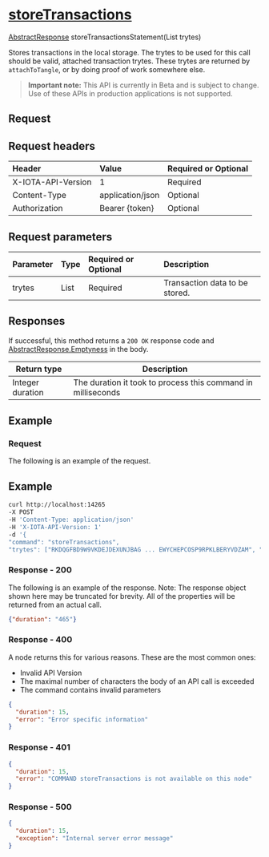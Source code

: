 
# [storeTransactions](https://github.com/iotaledger/iri/blob/master/src/main/java/com/iota/iri/service/API.java#L924)
 [AbstractResponse](https://github.com/iotaledger/iri/blob/master/src/main/java/com/iota/iri/service/dto/AbstractResponse.java) storeTransactionsStatement(List<String> trytes)

Stores transactions in the local storage. The trytes to be used for this call should be valid, attached transaction trytes. These trytes are returned by `attachToTangle`, or by doing proof of work somewhere else.

> **Important note:** This API is currently in Beta and is subject to change. Use of these APIs in production applications is not supported.

## Request

## Request headers

| Header       | Value | Required or Optional |
|:---------------|:--------|:--------|
| X-IOTA-API-Version | 1 | Required |
| Content-Type | application/json | Optional |
| Authorization  | Bearer {token} | Optional  |

## Request parameters
| Parameter       | Type | Required or Optional | Description |
|:---------------|:--------|:--------| :--------|
| trytes | List<String> | Required | Transaction data to be stored. |

## Responses

If successful, this method returns a `200 OK` response code and [AbstractResponse.Emptyness](https://github.com/iotaledger/iri/blob/master/src/main/java/com/iota/iri/service/dto/AbstractResponse/Emptyness.java) in the body.

| Return type | Description |
|--|--|
| Integer duration | The duration it took to process this command in milliseconds |

## Example  

### Request

The following is an example of the request.

 ## Example
 
 ```bash
 curl http://localhost:14265 
-X POST 
-H 'Content-Type: application/json' 
-H 'X-IOTA-API-Version: 1' 
-d '{ 
"command": "storeTransactions", 
"trytes": ["RKDQGFBD9W9VKDEJDEXUNJBAG ... EWYCHEPCOSP9RPKLBERYVDZAM", "VBOMOUQIAIGKEJWJKDXZTWVEC ... DROZAYSJLDWLMHTXEOHYV9ML9"]}'
 ```

### Response - 200

The following is an example of the response. Note: The response object shown here may be truncated for brevity. All of the properties will be returned from an actual call.

```json
{"duration": "465"}
```

### Response - 400

A node returns this for various reasons. These are the most common ones:
* Invalid API Version
* The maximal number of characters the body of an API call is exceeded
* The command contains invalid parameters

```json
{
  "duration": 15,
  "error": "Error specific information"
}
```

### Response - 401

```json
{
  "duration": 15,
  "error": "COMMAND storeTransactions is not available on this node"
}
```

### Response - 500

```json
{
  "duration": 15,
  "exception": "Internal server error message"
}
```

